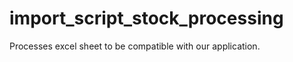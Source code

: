 import_script_stock_processing
==============================

Processes excel sheet to be compatible with our application.
